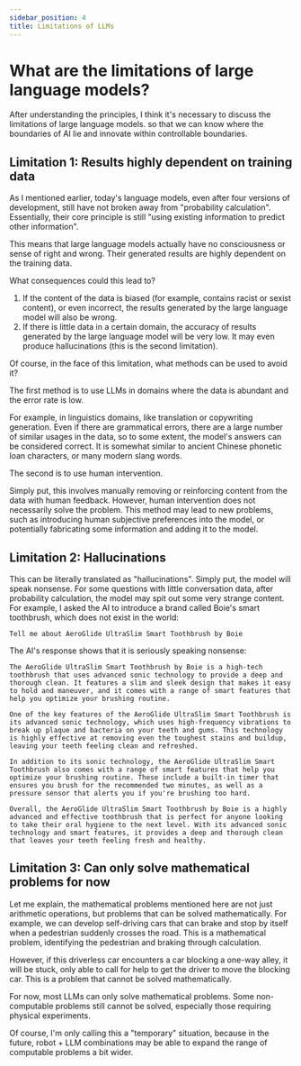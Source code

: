 ```yaml
---
sidebar_position: 4
title: Limitations of LLMs
---
```


# What are the limitations of large language models?

After understanding the principles, I think it's necessary to discuss the limitations of large language models. so that we can know where the boundaries of AI lie and innovate within controllable boundaries.

## Limitation 1: Results highly dependent on training data

As I mentioned earlier, today's language models, even after four versions of development, still have not broken away from "probability calculation". Essentially, their core principle is still "using existing information to predict other information".

This means that large language models actually have no consciousness or sense of right and wrong. Their generated results are highly dependent on the training data.

What consequences could this lead to?

1. If the content of the data is biased (for example, contains racist or sexist content), or even incorrect, the results generated by the large language model will also be wrong.
2. If there is little data in a certain domain, the accuracy of results generated by the large language model will be very low. It may even produce hallucinations (this is the second limitation).

Of course, in the face of this limitation, what methods can be used to avoid it?

The first method is to use LLMs in domains where the data is abundant and the error rate is low.

For example, in linguistics domains, like translation or copywriting generation. Even if there are grammatical errors, there are a large number of similar usages in the data, so to some extent, the model's answers can be considered correct. It is somewhat similar to ancient Chinese phonetic loan characters, or many modern slang words.

The second is to use human intervention.

Simply put, this involves manually removing or reinforcing content from the data with human feedback. However, human intervention does not necessarily solve the problem. This method may lead to new problems, such as introducing human subjective preferences into the model, or potentially fabricating some information and adding it to the model.

## Limitation 2: Hallucinations

This can be literally translated as "hallucinations". Simply put, the model will speak nonsense. For some questions with little conversation data, after probability calculation, the model may spit out some very strange content. For example, I asked the AI to introduce a brand called Boie's smart toothbrush, which does not exist in the world:

```other
Tell me about AeroGlide UltraSlim Smart Toothbrush by Boie
```

The AI's response shows that it is seriously speaking nonsense:

```other
The AeroGlide UltraSlim Smart Toothbrush by Boie is a high-tech toothbrush that uses advanced sonic technology to provide a deep and thorough clean. It features a slim and sleek design that makes it easy to hold and maneuver, and it comes with a range of smart features that help you optimize your brushing routine.

One of the key features of the AeroGlide UltraSlim Smart Toothbrush is its advanced sonic technology, which uses high-frequency vibrations to break up plaque and bacteria on your teeth and gums. This technology is highly effective at removing even the toughest stains and buildup, leaving your teeth feeling clean and refreshed.

In addition to its sonic technology, the AeroGlide UltraSlim Smart Toothbrush also comes with a range of smart features that help you optimize your brushing routine. These include a built-in timer that ensures you brush for the recommended two minutes, as well as a pressure sensor that alerts you if you're brushing too hard.

Overall, the AeroGlide UltraSlim Smart Toothbrush by Boie is a highly advanced and effective toothbrush that is perfect for anyone looking to take their oral hygiene to the next level. With its advanced sonic technology and smart features, it provides a deep and thorough clean that leaves your teeth feeling fresh and healthy.
```

## Limitation 3: Can only solve mathematical problems for now

Let me explain, the mathematical problems mentioned here are not just arithmetic operations, but problems that can be solved mathematically. For example, we can develop self-driving cars that can brake and stop by itself when a pedestrian suddenly crosses the road. This is a mathematical problem, identifying the pedestrian and braking through calculation.

However, if this driverless car encounters a car blocking a one-way alley, it will be stuck, only able to call for help to get the driver to move the blocking car. This is a problem that cannot be solved mathematically.

For now, most LLMs can only solve mathematical problems. Some non-computable problems still cannot be solved, especially those requiring physical experiments.

Of course, I'm only calling this a "temporary" situation, because in the future, robot + LLM combinations may be able to expand the range of computable problems a bit wider.
